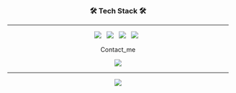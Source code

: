 <!DOCTYPE html>
<html lang="en">
<head>
    <meta charset="UTF-8">
    <link href="https://cdn.jsdelivr.net/npm/bootstrap@5.1.0/dist/css/bootstrap.min.css" rel="stylesheet" integrity="sha384-KyZXEAg3QhqLMpG8r+8fhAXLRk2vvoC2f3B09zVXn8CA5QIVfZOJ3BCsw2P0p/We" crossorigin="anonymous">
</head>
<body>
    <div class="container">
        <header>
            <h3 align="center"><b>🛠 Tech Stack 🛠</b></h3>
            <hr>
            <div class="stack_list" align="center">
                <img src="https://img.shields.io/badge/HTML5-E34F26?style=flat-square&logo=HTML5&logoColor=white"/></a> &nbsp
                <img src="https://img.shields.io/badge/CSS3-1572B6?style=flat-square&logo=CSS3&logoColor=white"/></a> &nbsp
                <img src="https://img.shields.io/badge/MySQL-4479A1?style=flat-square&logo=MySQL&logoColor=white"/></a> &nbsp
                <img src="https://img.shields.io/badge/Python3-4479A1?style=flat-square&logo=python&logoColor=white"/></a> &nbsp
            </div>
            <div class="contact_me">
                <div align="center">
                  <p>Contact_me</p>
                </div>
            </div>
            <div class="other" align="center">
                <a href="https://github.com/JeonMyengUn">
                    <img align="center" src="https://github-readme-stats.vercel.app/api?username=JeonMyengUn" />
                </a>
                <hr>
                <a href="https://hits.seeyoufarm.com"><img src="https://hits.seeyoufarm.com/api/count/incr/badge.svg?url=https%3A%2F%2Fgithub.com%2FJeonMyengUn&count_bg=%2379C83D&title_bg=%23555555&icon=&icon_color=%23E7E7E7&title=hits&edge_flat=false"/></a>
            </div>
        </header>
    </div>
</body>
</html>
